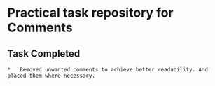 # Practical task repository for Comments 

## Task Completed

```
*	Removed unwanted comments to achieve better readability. And placed them where necessary.
```
